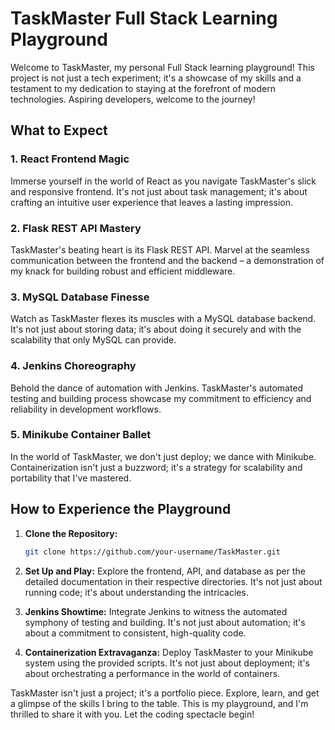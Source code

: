 # TaskMaster Full Stack Learning Playground

Welcome to TaskMaster, my personal Full Stack learning playground! This project is not just a tech experiment; it's a showcase of my skills and a testament to my dedication to staying at the forefront of modern technologies. Aspiring developers, welcome to the journey!

## What to Expect

### 1. React Frontend Magic

Immerse yourself in the world of React as you navigate TaskMaster's slick and responsive frontend. It's not just about task management; it's about crafting an intuitive user experience that leaves a lasting impression.

### 2. Flask REST API Mastery

TaskMaster's beating heart is its Flask REST API. Marvel at the seamless communication between the frontend and the backend – a demonstration of my knack for building robust and efficient middleware.

### 3. MySQL Database Finesse

Watch as TaskMaster flexes its muscles with a MySQL database backend. It's not just about storing data; it's about doing it securely and with the scalability that only MySQL can provide.

### 4. Jenkins Choreography

Behold the dance of automation with Jenkins. TaskMaster's automated testing and building process showcase my commitment to efficiency and reliability in development workflows.

### 5. Minikube Container Ballet

In the world of TaskMaster, we don't just deploy; we dance with Minikube. Containerization isn't just a buzzword; it's a strategy for scalability and portability that I've mastered.

## How to Experience the Playground

1. **Clone the Repository:**
   ```bash
   git clone https://github.com/your-username/TaskMaster.git
   ```

2. **Set Up and Play:**
   Explore the frontend, API, and database as per the detailed documentation in their respective directories. It's not just about running code; it's about understanding the intricacies.

3. **Jenkins Showtime:**
   Integrate Jenkins to witness the automated symphony of testing and building. It's not just about automation; it's about a commitment to consistent, high-quality code.

4. **Containerization Extravaganza:**
   Deploy TaskMaster to your Minikube system using the provided scripts. It's not just about deployment; it's about orchestrating a performance in the world of containers.

TaskMaster isn't just a project; it's a portfolio piece. Explore, learn, and get a glimpse of the skills I bring to the table. This is my playground, and I'm thrilled to share it with you. Let the coding spectacle begin!